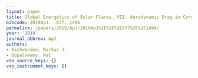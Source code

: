 ```yaml
---
layout: paper
title: Global Energetics of Solar Flares. VII. Aerodynamic Drag in Coronal Mass Ejections
bibcode: 2019ApJ...877..149A
permalink: /papers/2019/ApJ/2019ApJ%2E%2E%2E877%2E%2E149A/
year: '2019'
journal_abbrev: ApJ
authors:
- Aschwanden, Markus J.
- Gopalswamy, Nat
vso_source_keys: {}
vso_instrument_keys: {}
---
```

